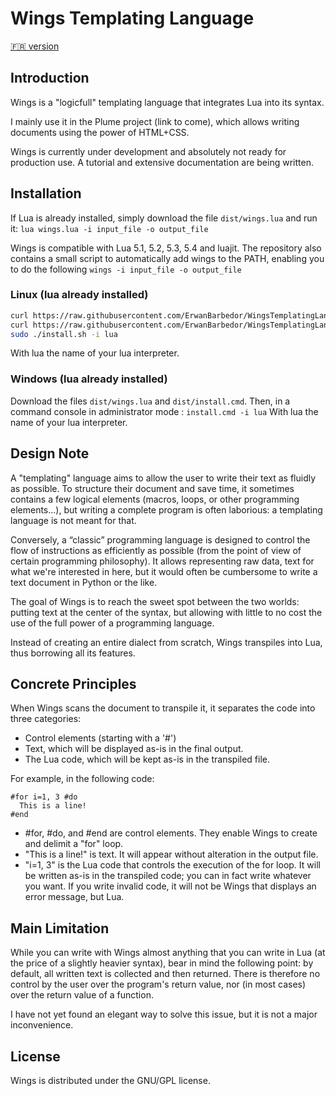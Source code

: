 # Wings Templating Language

[🇫🇷 version](doc/fr/readme.md)

## Introduction

Wings is a "logicfull" templating language that integrates Lua into its syntax.

I mainly use it in the Plume project (link to come), which allows writing documents using the power of HTML+CSS.

Wings is currently under development and absolutely not ready for production use.
A tutorial and extensive documentation are being written.

## Installation

If Lua is already installed, simply download the file ``dist/wings.lua`` and run it:
``
lua wings.lua -i input_file -o output_file
``

Wings is compatible with Lua 5.1, 5.2, 5.3, 5.4 and luajit.
The repository also contains a small script to automatically add wings to the PATH, enabling you to do the following
``
wings -i input_file -o output_file
``

### Linux (lua already installed)
```sh
curl https://raw.githubusercontent.com/ErwanBarbedor/WingsTemplatingLanguage/master/dist/install > install.sh
curl https://raw.githubusercontent.com/ErwanBarbedor/WingsTemplatingLanguage/master/dist/wings.lua > wings.lua
sudo ./install.sh -i lua
```
With lua the name of your lua interpreter.

### Windows (lua already installed)
Download the files ``dist/wings.lua`` and ``dist/install.cmd``.
Then, in a command console in administrator mode :
``
install.cmd -i lua
``
With lua the name of your lua interpreter.

## Design Note
A "templating" language aims to allow the user to write their text as fluidly as possible.
To structure their document and save time, it sometimes contains a few logical elements (macros, loops, or other programming elements...), but writing a complete program is often laborious: a templating language is not meant for that.

Conversely, a “classic” programming language is designed to control the flow of instructions as efficiently as possible (from the point of view of certain programming philosophy).
It allows representing raw data, text for what we're interested in here, but it would often be cumbersome to write a text document in Python or the like.

The goal of Wings is to reach the sweet spot between the two worlds: putting text at the center of the syntax, but allowing with little to no cost the use of the full power of a programming language.

Instead of creating an entire dialect from scratch, Wings transpiles into Lua, thus borrowing all its features.

## Concrete Principles
When Wings scans the document to transpile it, it separates the code into three categories:
  - Control elements (starting with a '#')
  - Text, which will be displayed as-is in the final output.
  - The Lua code, which will be kept as-is in the transpiled file.

For example, in the following code:
``` wings
#for i=1, 3 #do
  This is a line!
#end
```

  - #for, #do, and #end are control elements. They enable Wings to create and delimit a "for" loop.
  - "This is a line!" is text. It will appear without alteration in the output file.
  - "i=1, 3" is the Lua code that controls the execution of the for loop. It will be written as-is in the transpiled code; you can in fact write whatever you want. If you write invalid code, it will not be Wings that displays an error message, but Lua.

## Main Limitation
  While you can write with Wings almost anything that you can write in Lua (at the price of a slightly heavier syntax), bear in mind the following point: by default, all written text is collected and then returned.
  There is therefore no control by the user over the program's return value, nor (in most cases) over the return value of a function.

  I have not yet found an elegant way to solve this issue, but it is not a major inconvenience.

## License
Wings is distributed under the GNU/GPL license.